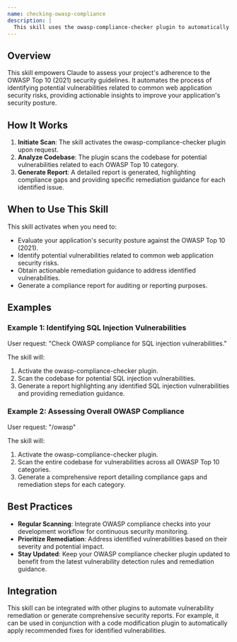 ```yaml
---
name: checking-owasp-compliance
description: |
  This skill uses the owasp-compliance-checker plugin to automatically identify potential security vulnerabilities based on the OWASP Top 10 (2021) list. It helps ensure your application adheres to industry-standard security practices by providing a detailed analysis of compliance gaps and offering remediation guidance. Use this skill when you need to audit your code for OWASP compliance, identify and fix vulnerabilities, or generate a compliance report. Trigger this skill by asking to "check OWASP compliance", "scan for OWASP vulnerabilities", or using the `/owasp` shortcut.
---
```


## Overview

This skill empowers Claude to assess your project's adherence to the OWASP Top 10 (2021) security guidelines. It automates the process of identifying potential vulnerabilities related to common web application security risks, providing actionable insights to improve your application's security posture.

## How It Works

1. **Initiate Scan**: The skill activates the owasp-compliance-checker plugin upon request.
2. **Analyze Codebase**: The plugin scans the codebase for potential vulnerabilities related to each OWASP Top 10 category.
3. **Generate Report**: A detailed report is generated, highlighting compliance gaps and providing specific remediation guidance for each identified issue.

## When to Use This Skill

This skill activates when you need to:
- Evaluate your application's security posture against the OWASP Top 10 (2021).
- Identify potential vulnerabilities related to common web application security risks.
- Obtain actionable remediation guidance to address identified vulnerabilities.
- Generate a compliance report for auditing or reporting purposes.

## Examples

### Example 1: Identifying SQL Injection Vulnerabilities

User request: "Check OWASP compliance for SQL injection vulnerabilities."

The skill will:
1. Activate the owasp-compliance-checker plugin.
2. Scan the codebase for potential SQL injection vulnerabilities.
3. Generate a report highlighting any identified SQL injection vulnerabilities and providing remediation guidance.

### Example 2: Assessing Overall OWASP Compliance

User request: "/owasp"

The skill will:
1. Activate the owasp-compliance-checker plugin.
2. Scan the entire codebase for vulnerabilities across all OWASP Top 10 categories.
3. Generate a comprehensive report detailing compliance gaps and remediation steps for each category.

## Best Practices

- **Regular Scanning**: Integrate OWASP compliance checks into your development workflow for continuous security monitoring.
- **Prioritize Remediation**: Address identified vulnerabilities based on their severity and potential impact.
- **Stay Updated**: Keep your OWASP compliance checker plugin updated to benefit from the latest vulnerability detection rules and remediation guidance.

## Integration

This skill can be integrated with other plugins to automate vulnerability remediation or generate comprehensive security reports. For example, it can be used in conjunction with a code modification plugin to automatically apply recommended fixes for identified vulnerabilities.